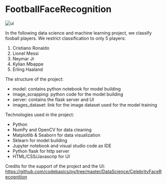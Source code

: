 # FootballFaceRecognition

![ui](https://github.com/user-attachments/assets/411a8d90-c3c7-48ba-9a9c-b83ae8fa20b6)

In the following data science and machine learning project, we classify fooball players. We restrict classification to only 5 players:
  1. Cristiano Ronaldo
  2. Lionel Messi
  3. Neymar Jr
  4. Kylian Mbappe
  5. Erling Haaland

The structure of the project:
* model: contains python notebook for model building
* image_scrapping: python code for the model building
* server: contains the flask server and UI
* images_dataset: link for the image dataset used for the model training

Technologies used in the project:
* Python
* NumPy and OpenCV for data cleaning
* Matplotlib & Seaborn for data visualization
* Sklearn for model building
* Jupyter notebook and visual studio code as IDE
* Python flask for http server
* HTML/CSS/Javascrip for UI

Credits for the support of the project and the UI: https://github.com/codebasics/py/tree/master/DataScience/CelebrityFaceRecognition
